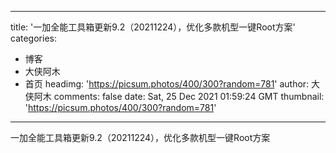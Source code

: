 
---
title: '一加全能工具箱更新9.2（20211224），优化多款机型一键Root方案'
categories: 
 - 博客
 - 大侠阿木
 - 首页
headimg: 'https://picsum.photos/400/300?random=781'
author: 大侠阿木
comments: false
date: Sat, 25 Dec 2021 01:59:24 GMT
thumbnail: 'https://picsum.photos/400/300?random=781'
---

<div>   
一加全能工具箱更新9.2（20211224），优化多款机型一键Root方案  
</div>
            